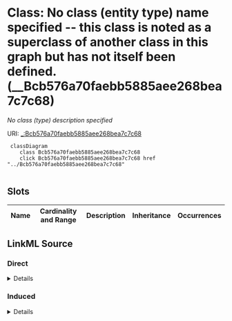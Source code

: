 

# Class: No class (entity type) name specified -- this class is noted as a superclass of another class in this graph but has not itself been defined. (__Bcb576a70faebb5885aee268bea7c7c68)


_No class (type) description specified_







URI: [_:Bcb576a70faebb5885aee268bea7c7c68](_:Bcb576a70faebb5885aee268bea7c7c68)






```mermaid
 classDiagram
    class Bcb576a70faebb5885aee268bea7c7c68
    click Bcb576a70faebb5885aee268bea7c7c68 href "../Bcb576a70faebb5885aee268bea7c7c68"
      
```




<!-- no inheritance hierarchy -->


## Slots

| Name | Cardinality and Range | Description | Inheritance | Occurrences |
| ---  | --- | --- | --- | --- |














## LinkML Source

<!-- TODO: investigate https://stackoverflow.com/questions/37606292/how-to-create-tabbed-code-blocks-in-mkdocs-or-sphinx -->

### Direct

<details>

```yaml
name: __Bcb576a70faebb5885aee268bea7c7c68
conforms_to: No schema conformance document specified
description: No class (type) description specified
title: No class (entity type) name specified -- this class is noted as a superclass
  of another class in this graph but has not itself been defined.
from_schema: sawgraph-kg
rank: 1000
class_uri: _:Bcb576a70faebb5885aee268bea7c7c68

```
</details>

### Induced

<details>

```yaml
name: __Bcb576a70faebb5885aee268bea7c7c68
conforms_to: No schema conformance document specified
description: No class (type) description specified
title: No class (entity type) name specified -- this class is noted as a superclass
  of another class in this graph but has not itself been defined.
from_schema: sawgraph-kg
rank: 1000
class_uri: _:Bcb576a70faebb5885aee268bea7c7c68

```
</details>